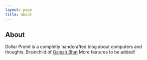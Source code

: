 ```yaml
---
layout: page
title: About
---
```

## About
Dollar Promt is a completly handcrafted blog about computers and thoughts. Brainchild of <a href="https://www.gajeshbhat.com/" target="_blank">Gajesh Bhat</a> More features to be added!
